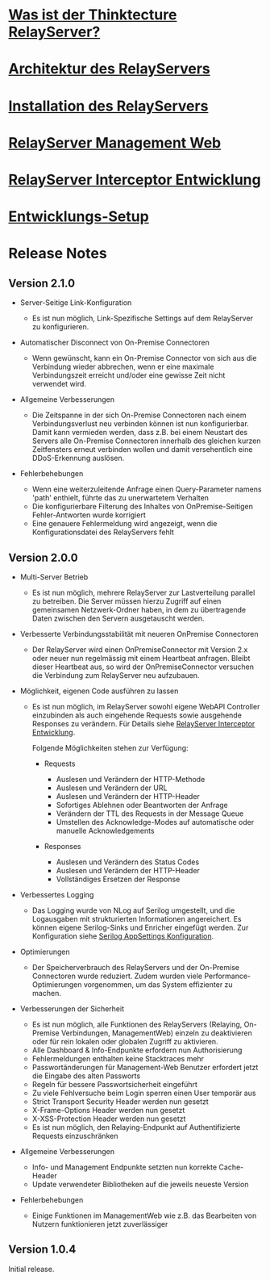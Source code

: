# [Was ist der Thinktecture RelayServer?](1-was-ist-der-thinktecture-relayserver.md)
# [Architektur des RelayServers](2-architektur.md)
# [Installation des RelayServers](3-installation.md)
# [RelayServer Management Web](4-relayserver-management-web.md)
# [RelayServer Interceptor Entwicklung](5-relayserver-interceptor-entwicklung.md)
# [Entwicklungs-Setup](6-entwicklungssetup.md)

# Release Notes

## Version 2.1.0

* Server-Seitige Link-Konfiguration

  * Es ist nun möglich, Link-Spezifische Settings auf dem RelayServer zu konfigurieren.

* Automatischer Disconnect von On-Premise Connectoren

  * Wenn gewünscht, kann ein On-Premise Connector von sich aus die Verbindung wieder abbrechen, wenn er eine maximale Verbindungszeit erreicht und/oder eine gewisse Zeit nicht verwendet wird.

* Allgemeine Verbesserungen

  * Die Zeitspanne in der sich On-Premise Connectoren nach einem Verbindungsverlust neu verbinden können ist nun konfigurierbar. Damit kann vermieden werden, dass z.B. bei einem Neustart des Servers alle On-Premise Connectoren innerhalb des gleichen kurzen Zeitfensters erneut verbinden wollen und damit versehentlich eine DDoS-Erkennung auslösen.

- Fehlerbehebungen

  * Wenn eine weiterzuleitende Anfrage einen Query-Parameter namens 'path' enthielt, führte das zu unerwartetem Verhalten
  * Die konfigurierbare Filterung des Inhaltes von OnPremise-Seitigen Fehler-Antworten wurde korrigiert
  * Eine genauere Fehlermeldung wird angezeigt, wenn die Konfigurationsdatei des RelayServers fehlt

## Version 2.0.0

* Multi-Server Betrieb

  * Es ist nun möglich, mehrere RelayServer zur Lastverteilung parallel zu betreiben. Die Server müssen hierzu Zugriff auf einen gemeinsamen Netzwerk-Ordner haben, in dem zu übertragende Daten zwischen den Servern ausgetauscht werden.

* Verbesserte Verbindungsstabilität mit neueren OnPremise Connectoren

  * Der RelayServer wird einen OnPremiseConnector mit Version 2.x oder neuer nun regelmässig mit einem Heartbeat anfragen. Bleibt dieser Heartbeat aus, so wird der OnPremiseConnector versuchen die Verbindung zum RelayServer neu aufzubauen.

* Möglichkeit, eigenen Code ausführen zu lassen

  * Es ist nun möglich, im RelayServer sowohl eigene WebAPI Controller einzubinden als auch eingehende Requests sowie ausgehende Responses zu verändern. Für Details siehe [RelayServer Interceptor Entwicklung](5-relayserver-interceptor-entwicklung.md).

    Folgende Möglichkeiten stehen zur Verfügung:

    * Requests

      * Auslesen und Verändern der HTTP-Methode
      * Auslesen und Verändern der URL
      * Auslesen und Verändern der HTTP-Header
      * Sofortiges Ablehnen oder Beantworten der Anfrage
      * Verändern der TTL des Requests in der Message Queue
      * Umstellen des Acknowledge-Modes auf automatische oder manuelle Acknowledgements

    * Responses

      * Auslesen und Verändern des Status Codes
      * Auslesen und Verändern der HTTP-Header
      * Vollständiges Ersetzen der Response

- Verbessertes Logging

  * Das Logging wurde von NLog auf Serilog umgestellt, und die Logausgaben mit strukturierten Informationen angereichert. Es können eigene Serilog-Sinks und Enricher eingefügt werden. Zur Konfiguration siehe [Serilog AppSettings Konfiguration](https://github.com/serilog/serilog/wiki/AppSettings).

- Optimierungen

  * Der Speicherverbrauch des RelayServers und der On-Premise Connectoren wurde reduziert. Zudem wurden viele Performance-Optimierungen vorgenommen, um das System effizienter zu machen.

- Verbesserungen der Sicherheit

  * Es ist nun möglich, alle Funktionen des RelayServers (Relaying, On-Premise Verbindungen, ManagementWeb) einzeln zu deaktivieren oder für rein lokalen oder globalen Zugriff zu aktivieren.
  * Alle Dashboard & Info-Endpunkte erfordern nun Authorisierung
  * Fehlermeldungen enthalten keine Stacktraces mehr
  * Passwortänderungen für Management-Web Benutzer erfordert jetzt die Eingabe des alten Passworts
  * Regeln für bessere Passwortsicherheit eingeführt
  * Zu viele Fehlversuche beim Login sperren einen User temporär aus
  * Strict Transport Security Header werden nun gesetzt
  * X-Frame-Options Header werden nun gesetzt
  * X-XSS-Protection Header werden nun gesetzt
  * Es ist nun möglich, den Relaying-Endpunkt auf Authentifizierte Requests einzuschränken

- Allgemeine Verbesserungen

  * Info- und Management Endpunkte setzten nun korrekte Cache-Header
  * Update verwendeter Bibliotheken auf die jeweils neueste Version

- Fehlerbehebungen

  * Einige Funktionen im ManagementWeb wie z.B. das Bearbeiten von Nutzern funktionieren jetzt zuverlässiger

## Version 1.0.4

Initial release.
